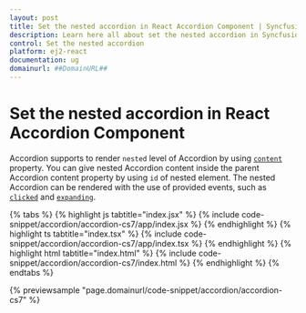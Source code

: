```yaml
---
layout: post
title: Set the nested accordion in React Accordion Component | Syncfusion
description: Learn here all about set the nested accordion in Syncfusion Essential React Accordion component, it's elements and more details.
control: Set the nested accordion 
platform: ej2-react
documentation: ug
domainurl: ##DomainURL##
---
```


# Set the nested accordion in React Accordion Component

Accordion supports to render `nested` level of Accordion by using [`content`](https://ej2.syncfusion.com/react/documentation/api/accordion/accordionItemModel/#content) property. You can give nested Accordion content inside the parent Accordion content property by using `id` of nested element. The nested Accordion can be rendered with the use of provided events, such as [`clicked`](https://ej2.syncfusion.com/react/documentation/api/accordion/#clicked) and [`expanding`](https://ej2.syncfusion.com/react/documentation/api/accordion/#expanding).

{% tabs %}
{% highlight js tabtitle="index.jsx" %}
{% include code-snippet/accordion/accordion-cs7/app/index.jsx %}
{% endhighlight %}
{% highlight ts tabtitle="index.tsx" %}
{% include code-snippet/accordion/accordion-cs7/app/index.tsx %}
{% endhighlight %}
{% highlight html tabtitle="index.html" %}
{% include code-snippet/accordion/accordion-cs7/index.html %}
{% endhighlight %}
{% endtabs %}
        
{% previewsample "page.domainurl/code-snippet/accordion/accordion-cs7" %}